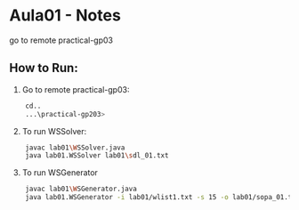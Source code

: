 # Aula01 - Notes

go to remote practical-gp03
## How to Run: 
1. Go to remote practical-gp03:
```bash
    cd..
    ...\practical-gp203>
   ```
2. To run WSSolver:
```bash
    javac lab01\WSSolver.java  
    java lab01.WSSolver lab01\sdl_01.txt 
   ```

3. To run WSGenerator
```bash
    javac lab01\WSGenerator.java
    java lab01.WSGenerator -i lab01/wlist1.txt -s 15 -o lab01/sopa_01.txt
   ``` 